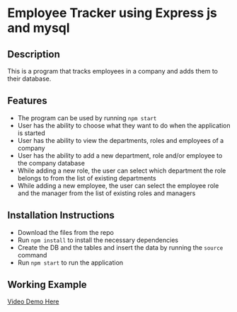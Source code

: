 # Employee Tracker using Express js and mysql

## Description

This is a program that tracks employees in a company and adds them to their database.


## Features

- The program can be used by running `npm start`
- User has the ability to choose what they want to do when the application is started
- User has the ability to view the departments, roles and employees of a company
- User has the ability to add a new department, role and/or employee to the company database
- While adding a new role, the user can select which department the role belongs to from the list of existing departments
- While adding a new employee, the user can select the employee role and the manager from the list of existing roles and managers

## Installation Instructions

- Download the files from the repo
- Run `npm install` to install the necessary dependencies
- Create the DB and the tables and insert the data by running the `source` command
- Run `npm start` to run the application

## Working Example
[Video Demo Here](https://drive.google.com/file/d/1Peq8w6mnwctJOpGG_UBNjltlSBzunzEs/view?usp=drive_link)